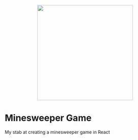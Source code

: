 <p align="center">
  <img width="300" height="300" src="https://i.imgur.com/b1IDOG1.png">
</p>

# Minesweeper Game
My stab at creating a minesweeper game in React